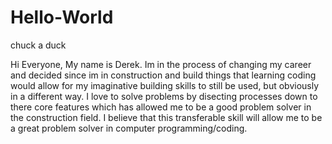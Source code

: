 # Hello-World
chuck a duck

Hi Everyone,
My name is Derek.  Im in the process of changing my career and decided since im in construction and build things that learning coding would allow for my imaginative building skills to still be used, but obviously in a different way.  I love to solve problems by disecting processes down to there core features which has allowed me to be a good problem solver in the construction field.  I believe that this transferable skill will allow me to be a great problem solver in computer programming/coding. 

